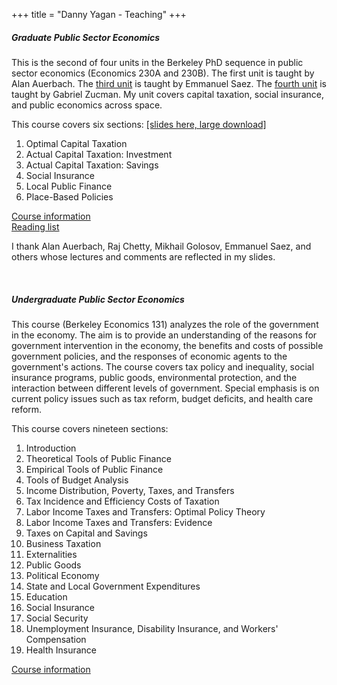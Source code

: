 +++
title = "Danny Yagan - Teaching"
+++

##### Graduate Public Sector Economics
This is the second of four units in the Berkeley PhD sequence in public sector economics (Economics 230A and 230B). The first unit is taught by Alan Auerbach. The <a href="https://eml.berkeley.edu/~saez/course/course.html" target="_blank">third unit</a> is taught by Emmanuel Saez. The <a href="http://gabriel-zucman.eu/econ230/" target="_blank">fourth unit</a> is taught by Gabriel Zucman. My unit covers capital taxation, social insurance, and public economics across space. 

This course covers six sections: <a href="http://eml.berkeley.edu/~yagan/teaching/Graduate_Public_Sector_Economics.pdf" target="_blank">[slides here, large download]</a><br>
1. Optimal Capital Taxation <br>
2. Actual Capital Taxation: Investment<br>
3. Actual Capital Taxation: Savings<br>
4. Social Insurance<br>
5. Local Public Finance<br>
6. Place-Based Policies<br>

<a href="https://eml.berkeley.edu/~yagan/teaching/Graduate_Public_Sector_Economics_Course_Information.pdf" target="_blank">Course information</a> <br>
<a href="https://eml.berkeley.edu/~yagan/teaching/Graduate_Public_Sector_Economics_Reading_List.pdf" target="_blank">Reading list</a> <br>

I thank Alan Auerbach, Raj Chetty, Mikhail Golosov, Emmanuel Saez, and others whose lectures and comments are reflected in my slides.

<br>

##### Undergraduate Public Sector Economics
This course (Berkeley Economics 131) analyzes the role of the government in the economy. The aim is to provide an understanding of the reasons for government intervention in the economy, the benefits and costs of possible government policies, and the responses of economic agents to the government's actions. The course covers tax policy and inequality, social insurance programs, public goods, environmental protection, and the interaction between different levels of government. Special emphasis is on current policy issues such as tax reform, budget deficits, and health care reform.

This course covers nineteen sections:<br>
1. Introduction<br>
2. Theoretical Tools of Public Finance<br>
3. Empirical Tools of Public Finance<br>
4. Tools of Budget Analysis<br>
5. Income Distribution, Poverty, Taxes, and Transfers<br>
6. Tax Incidence and Efficiency Costs of Taxation<br>
7. Labor Income Taxes and Transfers: Optimal Policy Theory<br>
8. Labor Income Taxes and Transfers: Evidence<br>
9. Taxes on Capital and Savings<br>
10. Business Taxation<br>
11. Externalities<br>
12. Public Goods<br>
13. Political Economy<br>
14. State and Local Government Expenditures<br>
15. Education<br>
16. Social Insurance<br>
17. Social Security<br>
18. Unemployment Insurance, Disability Insurance, and Workers' Compensation<br>
19. Health Insurance

<a href="https://eml.berkeley.edu/~yagan/teaching/Undergraduate_Public_Sector_Economics_Course_Information.pdf" target="_blank">Course information</a>

